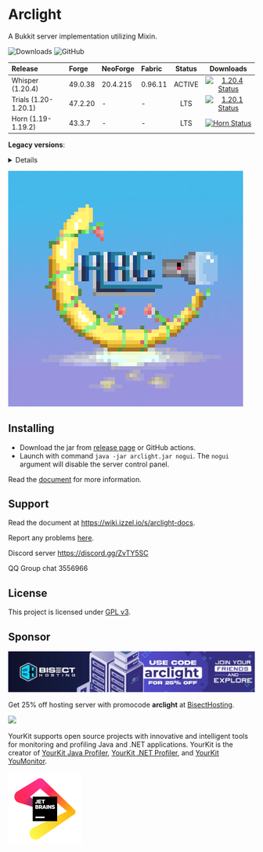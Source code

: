 # Arclight

A Bukkit server implementation utilizing Mixin.

![Downloads](https://img.shields.io/github/downloads/IzzelAliz/Arclight/total?style=flat-square)  ![GitHub](https://img.shields.io/github/license/IzzelAliz/Arclight?style=flat-square)

| Release              | Forge   | NeoForge | Fabric  | Status |                                                                                                   Downloads                                                                                                    |
|:---------------------|:--------|:---------|:--------|:------:|:--------------------------------------------------------------------------------------------------------------------------------------------------------------------------------------------------------------:|
| Whisper (1.20.4)     | 49.0.38 | 20.4.215 | 0.96.11 | ACTIVE | [![1.20.4 Status](https://img.shields.io/github/actions/workflow/status/IzzelAliz/Arclight/gradle.yml?branch=Whisper&style=flat-square)](https://github.com/IzzelAliz/Arclight/actions?query=branch%3AWhisper) |
| Trials (1.20-1.20.1) | 47.2.20 | -        | -       |  LTS   |  [![1.20.1 Status](https://img.shields.io/github/actions/workflow/status/IzzelAliz/Arclight/gradle.yml?branch=Trials&style=flat-square)](https://github.com/IzzelAliz/Arclight/actions?query=branch%3ATrials)  |
| Horn (1.19-1.19.2)   | 43.3.7  | -        | -       |  LTS   |                             [![Horn Status](https://img.shields.io/appveyor/build/IzzelAliz/arclight-19?style=flat-square)](https://ci.appveyor.com/project/IzzelAliz/arclight-19)                             |

**Legacy versions**:

<details>

|       Release       |  Forge  |                                     Status                                      |                                                                                                        Build                                                                                                         |
|:-------------------:|:-------:|:-------------------------------------------------------------------------------:|:--------------------------------------------------------------------------------------------------------------------------------------------------------------------------------------------------------------------:|
|    Net (1.20.2)     | 48.1.0  |    [LEGACY](https://github.com/IzzelAliz/Arclight/releases/tag/Net%2F1.0.1)     |        [![1.20.2 Status](https://img.shields.io/github/actions/workflow/status/IzzelAliz/Arclight/gradle.yml?branch=Net&style=flat-square)](https://github.com/IzzelAliz/Arclight/actions?query=branch%3ANet)        |
| Executions (1.19.4) | 45.2.6  | [LEGACY](https://github.com/IzzelAliz/Arclight/releases/tag/Executions%2F1.0.6) | [![1.19.4 Status](https://img.shields.io/github/actions/workflow/status/IzzelAliz/Arclight/gradle.yml?branch=Executions&style=flat-square)](https://github.com/IzzelAliz/Arclight/actions?query=branch%3AExecutions) |
| Great Horn (1.19.3) | 44.1.22 |  [LEGACY](https://github.com/IzzelAliz/Arclight/releases/tag/GreatHorn/1.0.3)   |           [![1.19 Status](https://img.shields.io/github/actions/workflow/status/IzzelAliz/Arclight/gradle.yml?branch=GreatHorn&style=flat-square)](https://ci.appveyor.com/project/IzzelAliz/arclight-19)            |
|       1.18.x        | 40.2.14 |   [LEGACY](https://github.com/IzzelAliz/Arclight/releases/tag/1.18%2F1.0.10)    |              [![1.18 Status](https://img.shields.io/github/actions/workflow/status/IzzelAliz/Arclight/gradle.yml?branch=1.18&style=flat-square)](https://ci.appveyor.com/project/IzzelAliz/arclight-18)              |
|       1.17.x        | 37.1.0  |     [LEGACY](https://github.com/IzzelAliz/Arclight/releases/tag/1.17/1.0.2)     |                                [![1.17 Status](https://img.shields.io/appveyor/build/IzzelAliz/arclight-17?style=flat-square)](https://ci.appveyor.com/project/IzzelAliz/arclight-17)                                |
|       1.16.x        | 36.2.39 |   [LEGACY](https://github.com/IzzelAliz/Arclight/releases/tag/1.16%2F1.0.25)    |              [![1.16 Status](https://img.shields.io/github/actions/workflow/status/IzzelAliz/Arclight/gradle.yml?branch=1.16&style=flat-square)](https://ci.appveyor.com/project/IzzelAliz/arclight-16)              |
|       1.15.x        | 31.2.48 |    [LEGACY](https://github.com/IzzelAliz/Arclight/releases/tag/1.15/1.0.19)     |                                [![1.15 Status](https://img.shields.io/appveyor/build/IzzelAliz/arclight-15?style=flat-square)](https://ci.appveyor.com/project/IzzelAliz/arclight-15)                                |
|       1.14.x        | 28.2.0  |       [LEGACY](https://github.com/IzzelAliz/Arclight/releases/tag/1.0.6)        |                                   [![1.14 Status](https://img.shields.io/appveyor/build/IzzelAliz/arclight?style=flat-square)](https://ci.appveyor.com/project/IzzelAliz/arclight)                                   |

* Legacy version still accepts pull requests.

</details>

![](.github/arclightlogo.jpg)

## Installing

* Download the jar from [release page](https://github.com/IzzelAliz/Arclight/releases) or GitHub actions.
* Launch with command `java -jar arclight.jar nogui`. The `nogui` argument will disable the server
  control panel.

Read the [document](https://wiki.izzel.io/s/arclight-docs) for more information.

## Support

Read the document at https://wiki.izzel.io/s/arclight-docs.

Report any problems [here](https://github.com/IzzelAliz/Arclight/issues/new/choose).

Discord server https://discord.gg/ZvTY5SC

QQ Group chat 3556966

## License

This project is licensed under [GPL v3](LICENSE).

## Sponsor

[![](.github/bisecthosting.webp)](https://bisecthosting.com/arclight)

Get 25% off hosting server with promocode **arclight** at [BisectHosting](https://bisecthosting.com/arclight).

[![](https://www.yourkit.com/images/yklogo.png)](https://www.yourkit.com)

YourKit supports open source projects with innovative and intelligent tools for monitoring and profiling Java and .NET
applications. YourKit is the creator of <a href="https://www.yourkit.com/java/profiler/">YourKit Java Profiler</a>,
<a href="https://www.yourkit.com/.net/profiler/">YourKit .NET Profiler</a>,
and <a href="https://www.yourkit.com/youmonitor/">YourKit YouMonitor</a>.

[![](.github/jetbrains.png)](https://www.jetbrains.com/?from=Arclight)
